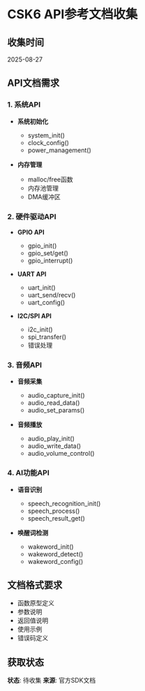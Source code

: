 # CSK6 API参考文档收集

## 收集时间
2025-08-27

## API文档需求

### 1. 系统API
- **系统初始化**
  - system_init()
  - clock_config()
  - power_management()

- **内存管理**
  - malloc/free函数
  - 内存池管理
  - DMA缓冲区

### 2. 硬件驱动API
- **GPIO API**
  - gpio_init()
  - gpio_set/get()
  - gpio_interrupt()

- **UART API**
  - uart_init()
  - uart_send/recv()
  - uart_config()

- **I2C/SPI API**
  - i2c_init()
  - spi_transfer()
  - 错误处理

### 3. 音频API
- **音频采集**
  - audio_capture_init()
  - audio_read_data()
  - audio_set_params()

- **音频播放**
  - audio_play_init()
  - audio_write_data()
  - audio_volume_control()

### 4. AI功能API
- **语音识别**
  - speech_recognition_init()
  - speech_process()
  - speech_result_get()

- **唤醒词检测**
  - wakeword_init()
  - wakeword_detect()
  - wakeword_config()

## 文档格式要求
- 函数原型定义
- 参数说明
- 返回值说明
- 使用示例
- 错误码定义

## 获取状态
**状态**: 待收集
**来源**: 官方SDK文档